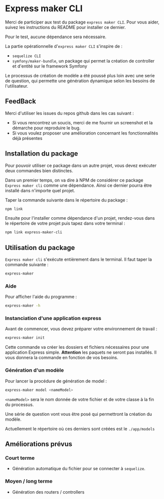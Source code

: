 # Express maker CLI

Merci de participer aux test du package `express maker CLI`. Pour vous aider, suivez les instructions du README pour installer ce dernier. 

Pour le test, aucune dépendance sera nécessaire.

La partie opérationnelle d'`express maker CLI`  s'inspire de :

- `sequelize CLI`
- `symfony/maker-bundle`, un package qui permet la création de controller et d'entité sur le framework Symfony

Le processus de création de modèle a été poussé plus loin avec une serie de question, qui permette une génération dynamique selon les besoins de l'utilisateur.

## FeedBack

Merci d'utiliser les issues du repos github dans les cas suivant :

- Si vous rencontrez un soucis, merci de me fournir un screenshot et la démarche pour reproduire le bug.
- Si vous voulez proposer une amélioration concernant les fonctionnalités déjà présentes

## Installation du package

Pour pouvoir utiliser ce package dans un autre projet, vous devez exécuter deux commandes bien distinctes.

Dans un premier temps, on va dire à NPM de considérer ce package `Express maker cli` comme une dépendance. Ainsi ce dernier pourra être installé dans n'importe quel projet. 

Taper la commande suivante dans le répertoire du package :

```bash
npm link
```

Ensuite pour l'installer comme dépendance d'un projet, rendez-vous dans le répertoire de votre projet puis tapez dans votre terminal :

```bash
npm link express-maker-cli
```

## Utilisation du package

`Express maker cli` s'exécute entièrement dans le terminal. Il faut taper la commande suivante :

```bash
express-maker 
```

### Aide

Pour afficher l'aide du programme :

```bash
express-maker -h
```

### Instanciation d'une application express

Avant de commencer, vous devez préparer votre environnement de travail :

```bash
express-maker init
```

Cette commande va créer les dossiers et fichiers nécessaires pour une application Express simple. **Attention** les paquets ne seront pas installés. Il vous donnera la commande en fonction de vos besoins.

### Génération d'un modèle

Pour lancer la procédure de génération de model :

```bash
express-maker model <nameModel>
```

`<nameModel>` sera le nom donnée de votre fichier et de votre classe à la fin du processus.

Une série de question vont vous être posé qui permettront la création du modèle.

Actuellement le répertoire où ces derniers sont créées est le `./app/models`

## Améliorations prévus

### Court terme

- Génération automatique du fichier pour se connecter à `sequelize`.

### Moyen / long terme

- Génération des routers / controllers